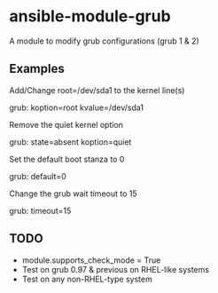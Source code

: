 ansible-module-grub
===================

A module to modify grub configurations (grub 1 & 2)

Examples
---------

Add/Change root=/dev/sda1 to the kernel line(s)

grub: koption=root kvalue=/dev/sda1

Remove the quiet kernel option

grub: state=absent koption=quiet

Set the default boot stanza to 0

grub: default=0

Change the grub wait timeout to 15

grub: timeout=15


TODO
-----

- module.supports_check_mode = True
- Test on grub 0.97 & previous on RHEL-like systems
- Test on any non-RHEL-type system
